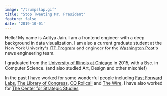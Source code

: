 ```yaml
---
image: "/trumpslap.gif"
title: "Stop Tweeting Mr. President"
feature: false
date: '2019-10-01'
---
```

Hello! My name is Aditya Jain. I am a frontend engineer with a deep background in data visualization. I am also a current graduate student at the New York Univerity's [ITP Program](https://itp.nyu.edu/) and engineer for the [Washington Post](https://www.washingtonpost.com/)'s news engineering team.

I graduated from the [University of Illinois at Chicago](https://www.uic.edu/) in 2015, with a Bsc. in Computer Science. (and also studied Art, Design and other mischief)

In the past I have worked for some wonderful people including [Fast Forward Labs](https://www.cloudera.com/products/fast-forward-labs-research.html), [The Library of Congress](https://labs.loc.gov/), [CQ Rollcall](https://cqrollcall.com/) and [The Wire](http://thewire.in/). I have also worked for [The Center for Strategic Studies](https://www.nytimes.com/2020/09/03/opinion/nixon-racism-india.html)